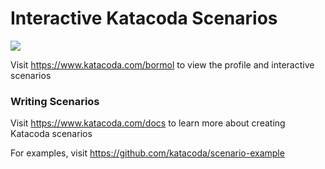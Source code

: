 # Interactive Katacoda Scenarios

[![](http://shields.katacoda.com/katacoda/bormol/count.svg)](https://www.katacoda.com/bormol "Get your profile on Katacoda.com")

Visit https://www.katacoda.com/bormol to view the profile and interactive scenarios

### Writing Scenarios
Visit https://www.katacoda.com/docs to learn more about creating Katacoda scenarios

For examples, visit https://github.com/katacoda/scenario-example
